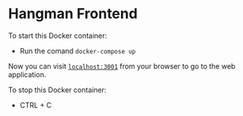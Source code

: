 # Hangman Frontend

To start this Docker container:

  * Run the comand `docker-compose up`

Now you can visit [`localhost:3001`](localhost:3001) from your browser to go to the web application.

To stop this Docker container:

  * CTRL + C

